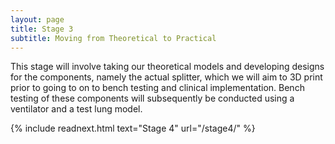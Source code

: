 ```yaml
---
layout: page
title: Stage 3
subtitle: Moving from Theoretical to Practical
---
```


This stage will involve taking our theoretical models and developing designs for the components, namely the actual splitter, which we will aim to 3D print prior to going to on to bench testing and clinical implementation. 
Bench testing of these components will subsequently be conducted using a ventilator and a test lung model.

{% include readnext.html text="Stage 4" url="/stage4/" %}

